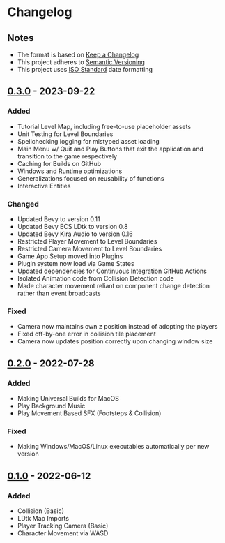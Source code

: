 # Changelog 
## Notes
- The format is based on [Keep a Changelog](https://keepachangelog.com/en/1.0.0/)
- This project adheres to [Semantic Versioning](https://semver.org/spec/v2.0.0.html)
- This project uses [ISO Standard](https://www.iso.org/iso-8601-date-and-time-format.html) date formatting

## [0.3.0] - 2023-09-22
### Added
- Tutorial Level Map, including free-to-use placeholder assets
- Unit Testing for Level Boundaries
- Spellchecking logging for mistyped asset loading
- Main Menu w/ Quit and Play Buttons that exit the application and transition to the game respectively
- Caching for Builds on GitHub
- Windows and Runtime optimizations
- Generalizations focused on reusability of functions
- Interactive Entities

### Changed
- Updated Bevy to version 0.11
- Updated Bevy ECS LDtk to version 0.8
- Updated Bevy Kira Audio to version 0.16
- Restricted Player Movement to Level Boundaries
- Restricted Camera Movement to Level Boundaries
- Game App Setup moved into Plugins
- Plugin system now load via Game States
- Updated dependencies for Continuous Integration GitHub Actions
- Isolated Animation code from Collision Detection code
- Made character movement reliant on component change detection rather than event broadcasts


### Fixed
- Camera now maintains own z position instead of adopting the players
- Fixed off-by-one error in collision tile placement
- Camera now updates position correctly upon changing window size

## [0.2.0] - 2022-07-28
### Added
- Making Universal Builds for MacOS
- Play Background Music
- Play Movement Based SFX (Footsteps & Collision)

### Fixed
- Making Windows/MacOS/Linux executables automatically per new version

## [0.1.0] - 2022-06-12
### Added
- Collision (Basic)
- LDtk Map Imports
- Player Tracking Camera (Basic)
- Character Movement via WASD

[0.3.0]: https://github.com/Exonoesis/Helping-Hand/releases/tag/v0.3.0
[0.2.0]: https://github.com/Exonoesis/Helping-Hand/releases/tag/v0.2.0
[0.1.0]: https://github.com/Exonoesis/Helping-Hand/releases/tag/v0.1.0